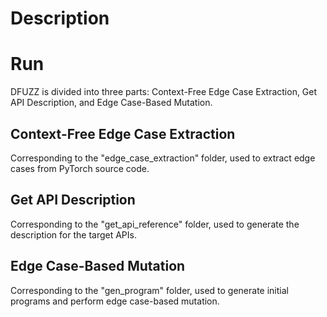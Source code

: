 # Description


# Run
DFUZZ is divided into three parts: Context-Free Edge Case Extraction, Get API Description, and Edge Case-Based Mutation.

## Context-Free Edge Case Extraction
Corresponding to the "edge_case_extraction" folder, used to extract edge cases from PyTorch source code.

## Get API Description
Corresponding to the "get_api_reference" folder, used to generate the description for the target APIs.

## Edge Case-Based Mutation
Corresponding to the "gen_program" folder, used to generate initial programs and perform edge case-based mutation.